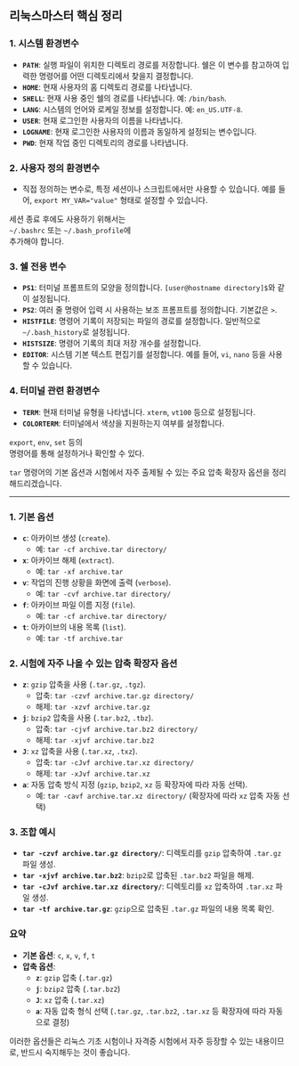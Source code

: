 ## 리눅스마스터 핵심 정리 

### 1. **시스템 환경변수**
   - **`PATH`**: 실행 파일이 위치한 디렉토리 경로를 저장합니다. 쉘은 이 변수를 참고하여 입력한 명령어를 어떤 디렉토리에서 찾을지 결정합니다.
   - **`HOME`**: 현재 사용자의 홈 디렉토리 경로를 나타냅니다.
   - **`SHELL`**: 현재 사용 중인 쉘의 경로를 나타냅니다. 예: `/bin/bash`.
   - **`LANG`**: 시스템의 언어와 로케일 정보를 설정합니다. 예: `en_US.UTF-8`.
   - **`USER`**: 현재 로그인한 사용자의 이름을 나타냅니다.
   - **`LOGNAME`**: 현재 로그인한 사용자의 이름과 동일하게 설정되는 변수입니다.
   - **`PWD`**: 현재 작업 중인 디렉토리의 경로를 나타냅니다.

### 2. **사용자 정의 환경변수**
- 직접 정의하는 변수로, 특정 세션이나  스크립트에서만 사용할 수 있습니다. 예를 들어,
`export MY_VAR="value"` 형태로 설정할 수 있습니다.  
  
세션 종료 후에도 사용하기 위해서는  
`~/.bashrc` 또는 `~/.bash_profile`에  
추가해야 합니다.  

### 3. **쉘 전용 변수**
   - **`PS1`**: 터미널 프롬프트의 모양을 정의합니다. `[user@hostname directory]$`와 같이 설정됩니다.
   - **`PS2`**: 여러 줄 명령어 입력 시 사용하는 보조 프롬프트를 정의합니다. 기본값은 `>`.
   - **`HISTFILE`**: 명령어 기록이 저장되는 파일의 경로를 설정합니다. 일반적으로 `~/.bash_history`로 설정됩니다.
   - **`HISTSIZE`**: 명령어 기록의 최대 저장 개수를 설정합니다.
   - **`EDITOR`**: 시스템 기본 텍스트 편집기를 설정합니다. 예를 들어, `vi`, `nano` 등을 사용할 수 있습니다.

### 4. **터미널 관련 환경변수**
   - **`TERM`**: 현재 터미널 유형을 나타냅니다. `xterm`, `vt100` 등으로 설정됩니다.  
   - **`COLORTERM`**: 터미널에서 색상을 지원하는지 여부를 설정합니다.  
  
`export`, `env`, `set` 등의  
명령어를 통해 설정하거나 확인할 수 있다. 

`tar` 명령어의 기본 옵션과 시험에서 자주 출제될 수 있는 주요 압축 확장자 옵션을 정리해드리겠습니다.

*** 

### 1. **기본 옵션**
   - **`c`**: 아카이브 생성 (`create`).
     - 예: `tar -cf archive.tar directory/`
   - **`x`**: 아카이브 해제 (`extract`).
     - 예: `tar -xf archive.tar`
   - **`v`**: 작업의 진행 상황을 화면에 출력 (`verbose`).
     - 예: `tar -cvf archive.tar directory/`
   - **`f`**: 아카이브 파일 이름 지정 (`file`).
     - 예: `tar -cf archive.tar directory/`
   - **`t`**: 아카이브의 내용 목록 (`list`).
     - 예: `tar -tf archive.tar`

### 2. **시험에 자주 나올 수 있는 압축 확장자 옵션**
   - **`z`**: `gzip` 압축을 사용 (`.tar.gz`, `.tgz`).
     - 압축: `tar -czvf archive.tar.gz directory/`
     - 해제: `tar -xzvf archive.tar.gz`
   - **`j`**: `bzip2` 압축을 사용 (`.tar.bz2`, `.tbz`).
     - 압축: `tar -cjvf archive.tar.bz2 directory/`
     - 해제: `tar -xjvf archive.tar.bz2`
   - **`J`**: `xz` 압축을 사용 (`.tar.xz`, `.txz`).
     - 압축: `tar -cJvf archive.tar.xz directory/`
     - 해제: `tar -xJvf archive.tar.xz`
   - **`a`**: 자동 압축 방식 지정 (`gzip`, `bzip2`, `xz` 등 확장자에 따라 자동 선택).
     - 예: `tar -cavf archive.tar.xz directory/` (확장자에 따라 `xz` 압축 자동 선택)

### 3. **조합 예시**
   - **`tar -czvf archive.tar.gz directory/`**: 디렉토리를 `gzip` 압축하여 `.tar.gz` 파일 생성.
   - **`tar -xjvf archive.tar.bz2`**: `bzip2`로 압축된 `.tar.bz2` 파일을 해제.
   - **`tar -cJvf archive.tar.xz directory/`**: 디렉토리를 `xz` 압축하여 `.tar.xz` 파일 생성.
   - **`tar -tf archive.tar.gz`**: `gzip`으로 압축된 `.tar.gz` 파일의 내용 목록 확인.

### 요약
- **기본 옵션**: `c`, `x`, `v`, `f`, `t`
- **압축 옵션**:
  - **`z`**: `gzip` 압축 (`.tar.gz`)
  - **`j`**: `bzip2` 압축 (`.tar.bz2`)
  - **`J`**: `xz` 압축 (`.tar.xz`)
  - **`a`**: 자동 압축 형식 선택 (`.tar.gz`, `.tar.bz2`, `.tar.xz` 등 확장자에 따라 자동으로 결정)

이러한 옵션들은 리눅스 기초 시험이나 자격증 시험에서 자주 등장할 수 있는 내용이므로, 반드시 숙지해두는 것이 좋습니다.
